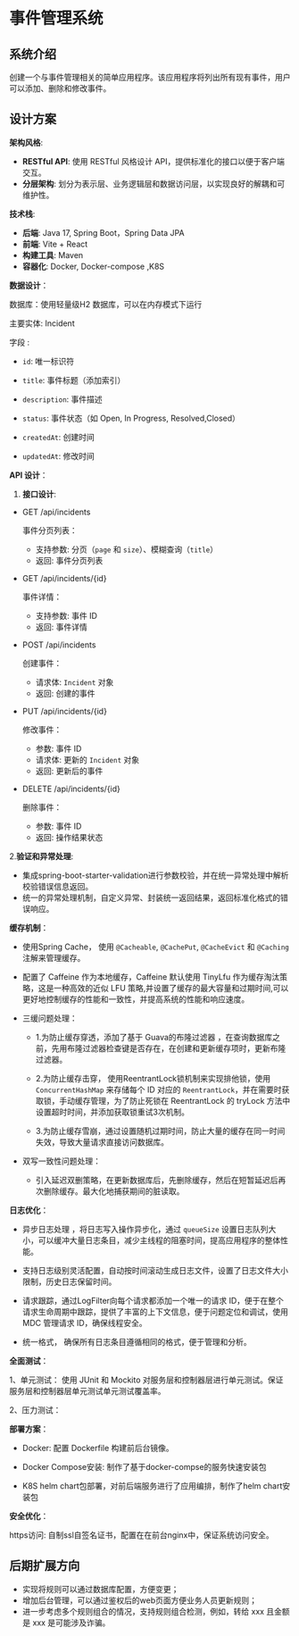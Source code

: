 # 事件管理系统


## 系统介绍
创建一个与事件管理相关的简单应用程序。该应用程序将列出所有现有事件，用户可以添加、删除和修改事件。

## 设计方案

**架构风格**:

- **RESTful API**: 使用 RESTful 风格设计 API，提供标准化的接口以便于客户端交互。
- **分层架构**: 划分为表示层、业务逻辑层和数据访问层，以实现良好的解耦和可维护性。

**技术栈**:

- **后端**: Java 17,  Spring Boot，Spring Data JPA
- **前端**: Vite + React
- **构建工具**: Maven
- **容器化**: Docker, Docker-compose ,K8S

**数据设计**：

数据库：使用轻量级H2 数据库，可以在内存模式下运行

主要实体: Incident

字段 :

- `id`: 唯一标识符

- `title`: 事件标题（添加索引）

- `description`: 事件描述

- `status`: 事件状态（如 Open, In Progress, Resolved,Closed）

- `createdAt`: 创建时间

- `updatedAt`: 修改时间

**API 设计**：

1. **接口设计**:

  - GET /api/incidents

    事件分页列表：
    - 支持参数: 分页（`page` 和 `size`）、模糊查询（`title`）
    - 返回: 事件分页列表
    
  - GET /api/incidents/{id}

     事件详情：
    - 支持参数: 事件 ID
    - 返回: 事件详情

  - POST /api/incidents

    创建事件：

    - 请求体: `Incident` 对象
    - 返回: 创建的事件

   - PUT /api/incidents/{id}

     修改事件：

     - 参数: 事件 ID
     - 请求体: 更新的 `Incident` 对象
     - 返回: 更新后的事件

  - DELETE /api/incidents/{id}

    删除事件：

    - 参数: 事件 ID
    - 返回: 操作结果状态

  2.**验证和异常处理**:

- 集成spring-boot-starter-validation进行参数校验，并在统一异常处理中解析校验错误信息返回。
- 统一的异常处理机制，自定义异常、封装统一返回结果，返回标准化格式的错误响应。

 **缓存机制**：

- 使用Spring Cache， 使用 `@Cacheable`, `@CachePut`, `@CacheEvict` 和 `@Caching` 注解来管理缓存。

- 配置了 Caffeine 作为本地缓存，Caffeine 默认使用 TinyLfu 作为缓存淘汰策略，这是一种高效的近似 LFU 策略,并设置了缓存的最大容量和过期时间,可以更好地控制缓存的性能和一致性，并提高系统的性能和响应速度。

- 三缓问题处理：

   - 1.为防止缓存穿透，添加了基于 Guava的布隆过滤器 ，在查询数据库之前，先用布隆过滤器检查键是否存在，在创建和更新缓存项时，更新布隆过滤器。

   - 2.为防止缓存击穿， 使用ReentrantLock锁机制来实现排他锁，使用 `ConcurrentHashMap` 来存储每个 ID 对应的 `ReentrantLock`，并在需要时获取锁，手动缓存管理，为了防止死锁在 ReentrantLock 的 tryLock 方法中设置超时时间，并添加获取锁重试3次机制。

   - 3.为防止缓存雪崩，通过设置随机过期时间，防止大量的缓存在同一时间失效，导致大量请求直接访问数据库。

- 双写一致性问题处理：

   - 引入延迟双删策略，在更新数据库后，先删除缓存，然后在短暂延迟后再次删除缓存。最大化地捕获期间的脏读取。

**日志优化**：

- 异步日志处理 ，将日志写入操作异步化，通过 `queueSize` 设置日志队列大小，可以缓冲大量日志条目，减少主线程的阻塞时间，提高应用程序的整体性能。

- 支持日志级别灵活配置，自动按时间滚动生成日志文件，设置了日志文件大小限制，历史日志保留时间。

- 请求跟踪，通过LogFilter向每个请求都添加一个唯一的请求 ID，便于在整个请求生命周期中跟踪，提供了丰富的上下文信息，便于问题定位和调试，使用 MDC 管理请求 ID，确保线程安全。

- 统一格式， 确保所有日志条目遵循相同的格式，便于管理和分析。


 **全面测试**：

  1、单元测试：
      使用 JUnit 和 Mockito 对服务层和控制器层进行单元测试。保证服务层和控制器层单元测试单元测试覆盖率。

  2、压力测试：

  **部署方案**：

  - Docker: 配置 Dockerfile 构建前后台镜像。

  - Docker Compose安装: 制作了基于docker-compse的服务快速安装包

  - K8S helm chart包部署，对前后端服务进行了应用编排，制作了helm chart安装包

  **安全优化**：

  https访问: 自制ssl自签名证书，配置在在前台nginx中，保证系统访问安全。

## 后期扩展方向
- 实现将规则可以通过数据库配置，方便变更；
- 增加后台管理，可以通过鉴权后的web页面方便业务人员更新规则；
- 进一步考虑多个规则组合的情况，支持规则组合检测，例如，转给 xxx 且金额是 xxx 是可能涉及诈骗。
